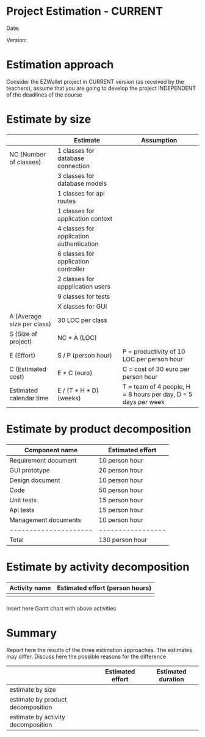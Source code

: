 # Project Estimation - CURRENT
Date:

Version:


# Estimation approach
Consider the EZWallet  project in CURRENT version (as received by the teachers), assume that you are going to develop the project INDEPENDENT of the deadlines of the course
# Estimate by size
### 
|                               | Estimate                                  | Assumption                     
| ----------------------------- | ----------------------------------------- | ---------------------------------
| NC (Number of classes)        | 1 classes for database connection         | 
|                               | 3 classes for database models             |
|                               | 1 classes for api routes                  |
|                               | 1 classes for application context         |
|                               | 4 classes for application authentication  |
|                               | 6 classes for application controller      |
|                               | 2 classes for appplication users          |
|                               | 9 classes for tests                       |       
|                               | X classes for GUI                         |        
| A (Average size per class)    | 30 LOC per class                          | 
| S (Size of project)           | NC * A            (LOC)                   |
| E (Effort)                    | S / P             (person hour)           | P = productivity of 10 LOC per person hour  
| C (Estimated cost)            | E * C             (euro)                  | C = cost of 30 euro per person hour   
| Estimated calendar time       | E / (T * H * D)   (weeks)                 | T = team of 4 people, H = 8 hours per day, D = 5 days per week         

# Estimate by product decomposition
### 
| Component name        | Estimated effort  |             
| --------------------- | ----------------- | 
| Requirement document  | 10 person hour    |
| GUI prototype         | 20 person hour    |
| Design document       | 10 person hour    |
| Code                  | 50 person hour    |
| Unit tests            | 15 person hour    |
| Api tests             | 15 person hour    |
| Management documents  | 10 person hour    |
| --------------------- | ----------------- |
| Total                 | 130 person hour   |



# Estimate by activity decomposition
### 
|         Activity name    | Estimated effort (person hours)   |             
| ----------- | ------------------------------- | 
| | |
###
Insert here Gantt chart with above activities

# Summary

Report here the results of the three estimation approaches. The  estimates may differ. Discuss here the possible reasons for the difference

|             | Estimated effort                        |   Estimated duration |          
| ----------- | ------------------------------- | ---------------|
| estimate by size ||
| estimate by product decomposition ||
| estimate by activity decomposition ||




